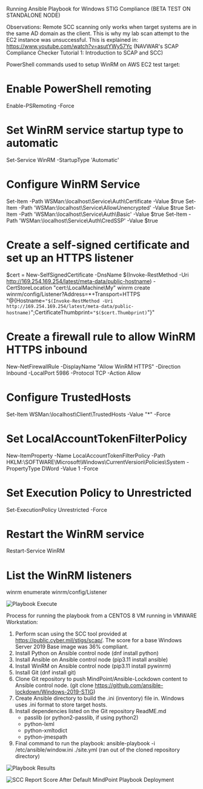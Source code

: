 Running Ansible Playbook for Windows STIG Compliance (BETA TEST ON STANDALONE NODE)

Observations:
Remote SCC scanning only works when target systems are in the same AD domain as the client. This is why my lab scan attempt to the EC2 instance was unsuccessful. This is explained in: https://www.youtube.com/watch?v=asutYWy57Yc (NAVWAR's SCAP Compliance Checker Tutorial 1: Introduction to SCAP and SCC)

PowerShell commands used to setup WinRM on AWS EC2 test target:
# Enable PowerShell remoting
Enable-PSRemoting -Force

# Set WinRM service startup type to automatic
Set-Service WinRM -StartupType 'Automatic'

# Configure WinRM Service
Set-Item -Path WSMan:\localhost\Service\Auth\Certificate -Value $true
Set-Item -Path 'WSMan:\localhost\Service\AllowUnencrypted' -Value $true
Set-Item -Path 'WSMan:\localhost\Service\Auth\Basic' -Value $true
Set-Item -Path 'WSMan:\localhost\Service\Auth\CredSSP' -Value $true

# Create a self-signed certificate and set up an HTTPS listener
$cert = New-SelfSignedCertificate -DnsName $(Invoke-RestMethod -Uri http://169.254.169.254/latest/meta-data/public-hostname) -CertStoreLocation "cert:\LocalMachine\My"
winrm create winrm/config/Listener?Address=*+Transport=HTTPS "@{Hostname=`"$(Invoke-RestMethod -Uri http://169.254.169.254/latest/meta-data/public-hostname)`";CertificateThumbprint=`"$($cert.Thumbprint)`"}"

# Create a firewall rule to allow WinRM HTTPS inbound
New-NetFirewallRule -DisplayName "Allow WinRM HTTPS" -Direction Inbound -LocalPort 5986 -Protocol TCP -Action Allow

# Configure TrustedHosts
Set-Item WSMan:\localhost\Client\TrustedHosts -Value "*" -Force

# Set LocalAccountTokenFilterPolicy
New-ItemProperty -Name LocalAccountTokenFilterPolicy -Path HKLM:\SOFTWARE\Microsoft\Windows\CurrentVersion\Policies\System -PropertyType DWord -Value 1 -Force

# Set Execution Policy to Unrestricted
Set-ExecutionPolicy Unrestricted -Force

# Restart the WinRM service
Restart-Service WinRM

# List the WinRM listeners
winrm enumerate winrm/config/Listener


![Playbook Execute](https://github.com/kaynewilliams/AnsibleSTIGWIN19/assets/122909338/dee6ddfd-4c6e-4e8d-9e50-8f9520c1877f)


Process for running the playbook from a CENTOS 8 VM running in VMWARE Workstation:
1. Perform scan using the SCC tool provided at https://public.cyber.mil/stigs/scap/. The score for a base Windows Server 2019 Base image was 36% compliant. 
2. Install Python on Ansible control node (dnf install python)
3. Install Ansible on Ansible control node (pip3.11 install ansible)
4. Install WinRM on Ansible control node (pip3.11 install pywinrm)
5. Install Git (dnf install git)
6. Clone Git repository to push MindPoint/Ansible-Lockdown content to Ansible control node. (git clone https://github.com/ansible-lockdown/Windows-2019-STIG)
7. Create Ansible directory to build the .ini (inventory) file in. Windows uses .ini format to store target hosts.
8. Install dependencies listed on the Git repository ReadME.md
   - passlib (or python2-passlib, if using python2)
   - python-lxml
   - python-xmltodict
   - python-jmespath
9. Final command to run the playbook: ansible-playbook -i /etc/ansible/window.ini ./site.yml (ran out of the cloned repository directory)
    
![Playbook Results](https://github.com/kaynewilliams/AnsibleSTIGWIN19/assets/122909338/713b852d-3ead-444c-b78e-ad1d55014605)

![SCC Report Score After Default MindPoint Playbook Deployment](https://github.com/kaynewilliams/AnsibleSTIGWIN19/assets/122909338/fe53a248-d94d-47c1-8521-3a9c0d4654b8)

